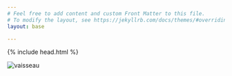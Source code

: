 ```yaml
---
# Feel free to add content and custom Front Matter to this file.
# To modify the layout, see https://jekyllrb.com/docs/themes/#overriding-theme-defaults
layout: base

---
```


{% include head.html %}

<div>
    <img src="/assets/Vaisseau.jpg" alt="vaisseau" usemap="#vaisseau" id="vaisseau_img">
    <map name="vaisseau" id="vaisseau">
        <area shape="rect" coords="284,650,568,779" alt="personnages" href="personnages.html" />
        <area shape="rect" coords="619,1071,889,1197" alt="geographie" href="geographie.html" />
        <area shape="rect" coords="1320,1060,1626,1185" alt="temps_universel" href="temps_universel.html" />
        <area shape="rect" coords="1686,634,1968,759" alt="especes" href="especes.html" />
    </map>
</div>
